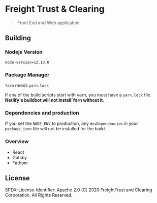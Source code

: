 <!-- 
SPDX-License-Identifier: Apache-2.0
SPDXVersion: SPDX-2.2
SPDX-FileCopyrightText: Copyright 2020 FreightTrust and Clearing Corporation 
-->
# Freight Trust & Clearing

> Front End and Web application

## Building

### Nodejs Version

`node-version=12.13.0`

### Package Manager

`Yarn` needs `yarn.lock`

If any of the build scripts start with yarn, you must have a `yarn.lock` file.
**Netlify's buildbot will not install Yarn without it**.

### Dependencies and production

If you set the `NODE_ENV` to production, any `devDependencies` in your `package.json` file will not be installed for the build.

### Overview

- React
- Gatsby
- Fathom


## License

SPDX-License-Identifier: Apache 2.0
(C) 2020 FreightTrust and Clearing Corporation. All Rights Reserved.
